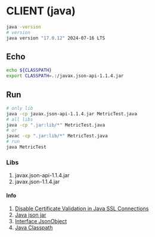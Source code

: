 # CLIENT (java)
```bash
java -version
# version
java version "17.0.12" 2024-07-16 LTS
```

## Echo
```bash
echo ${CLASSPATH}
export CLASSPATH=.:/javax.json-api-1.1.4.jar
```

## Run
```bash
# only lib
java -cp javax.json-api-1.1.4.jar MetricTest.java
# all libs
java -cp ".jar:lib/*" MetricTest.java
# or
javac -cp ".jar:lib/*" MetricTest.java
# run
java MetricTest
```

### Libs
1. javax.json-api-1.1.4.jar
2. javax.json-1.1.4.jar

#### Info
1. [Disable Certificate Validation in Java SSL Connections](https://nakov.com/blog/2009/07/16/disable-certificate-validation-in-java-ssl-connections/)
2. [Java json jar](https://repo1.maven.org/maven2/javax/json/javax.json-api/1.1.4/)
3. [Interface JsonObject](https://docs.oracle.com/javaee/7/api/javax/json/JsonObject.html)
4. [Java Classpath](https://howtodoinjava.com/java/basics/java-classpath/)